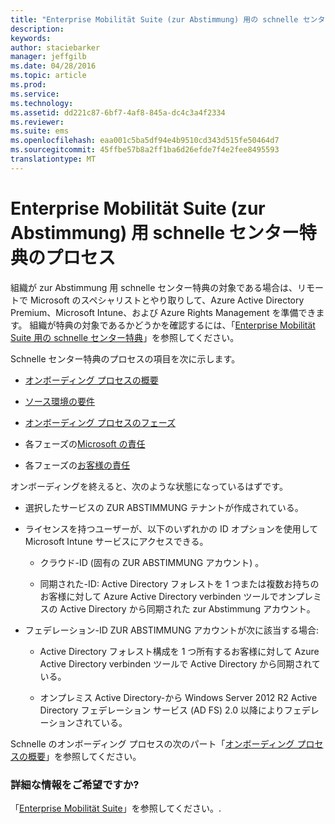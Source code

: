 ```yaml
---
title: "Enterprise Mobilität Suite (zur Abstimmung) 用の schnelle センター特典"
description: 
keywords: 
author: staciebarker
manager: jeffgilb
ms.date: 04/28/2016
ms.topic: article
ms.prod: 
ms.service: 
ms.technology: 
ms.assetid: dd221c87-6bf7-4af8-845a-dc4c3a4f2334
ms.reviewer: 
ms.suite: ems
ms.openlocfilehash: eaa001c5ba5df94e4b9510cd343d515fe50464d7
ms.sourcegitcommit: 45ffbe57b8a2ff1ba6d26efde7f4e2fee8495593
translationtype: MT
---
```

# <a name="enterprise-mobility-suite-ems-fasttrack-"></a>Enterprise Mobilität Suite (zur Abstimmung) 用 schnelle センター特典のプロセス
組織が zur Abstimmung 用 schnelle センター特典の対象である場合は、リモートで Microsoft のスペシャリストとやり取りして、Azure Active Directory Premium、Microsoft Intune、および Azure Rights Management を準備できます。 組織が特典の対象であるかどうかを確認するには、「[Enterprise Mobilität Suite 用の schnelle センター特典](fasttrack-center-benefit-for-enterprise-mobility-suite-ems.md)」を参照してください。


Schnelle センター特典のプロセスの項目を次に示します。 

-   [オンボーディング プロセスの概要](fasttrack-center-benefit-process-for-ems-overview.md)

-   [ソース環境の要件](fasttrack-center-benefit-process-for-ems-environment-expectations.md)

-   [オンボーディング プロセスのフェーズ](fasttrack-center-benefit-process-for-ems-phases.md)

-   各フェーズの[Microsoft の責任](fasttrack-center-benefit-process-for-ems-microsoft-responsibilities.md)

-   各フェーズの[お客様の責任](fasttrack-center-benefit-process-for-ems-your-responsibilities.md)

オンボーディングを終えると、次のような状態になっているはずです。

-   選択したサービスの ZUR ABSTIMMUNG テナントが作成されている。

-   ライセンスを持つユーザーが、以下のいずれかの ID オプションを使用して Microsoft Intune サービスにアクセスできる。

    -   クラウド-ID (固有の ZUR ABSTIMMUNG アカウント) 。

    -   同期された-ID: Active Directory フォレストを 1 つまたは複数お持ちのお客様に対して Azure Active Directory verbinden ツールでオンプレミスの Active Directory から同期された zur Abstimmung アカウント。

-   フェデレーション-ID ZUR ABSTIMMUNG アカウントが次に該当する場合:

    -   Active Directory フォレスト構成を 1 つ所有するお客様に対して Azure Active Directory verbinden ツールで Active Directory から同期されている。

    -   オンプレミス Active Directory-から Windows Server 2012 R2 Active Directory フェデレーション サービス (AD FS) 2.0 以降によりフェデレーションされている。

Schnelle のオンボーディング プロセスの次のパート「[オンボーディング プロセスの概要](fasttrack-center-benefit-process-for-ems-overview.md)」を参照してください。

### <a name=""></a>詳細な情報をご希望ですか?
「[Enterprise Mobilität Suite](https://www.microsoft.com/en-us/server-cloud/enterprise-mobility/overview.aspx)」を参照してください。.

